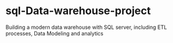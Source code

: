 # sql-Data-warehouse-project
Building a modern data warehouse with SQL server, including ETL processes, Data Modeling and analytics 
